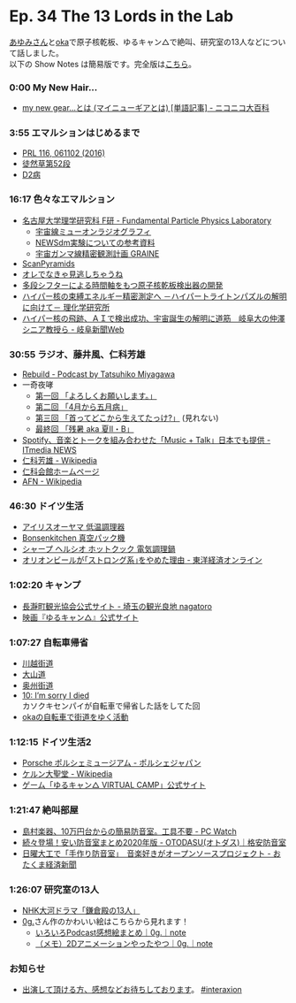 # Ep. 34 The 13 Lords in the Lab

[あゆみさん](https://twitter.com/ayumisalt)と[oka](https://twitter.com/nowohyeah)で原子核乾板、ゆるキャン△で絶叫、研究室の13人などについて話しました。  
以下の Show Notes は簡易版です。完全版は[こちら](https://interaxion-podcast.github.io/34)。

### 0:00 My New Hair...

- [my new gear...とは (マイニューギアとは) [単語記事] - ニコニコ大百科](https://dic.nicovideo.jp/a/my%20new%20gear...)

### 3:55 エマルションはじめるまで

- [PRL 116, 061102 (2016)](https://journals.aps.org/prl/abstract/10.1103/PhysRevLett.116.061102)
- [徒然草第52段](https://www2.yamanashi-ken.ac.jp/~itoyo/tsuredure/turedure050_099/turedure052.htm)
- [D2病](https://twitter.com/search?q=D2%E7%97%85)

### 16:17 色々なエマルション

- [名古屋大学理学研究科 F研 - Fundamental Particle Physics Laboratory](https://flab.phys.nagoya-u.ac.jp/)
  - [宇宙線ミューオンラジオグラフィ](https://flab.phys.nagoya-u.ac.jp/2011/appli/muon/)
  - [NEWSdm実験についての参考資料](https://flab.phys.nagoya-u.ac.jp/2011/experiment/dm/newsdmref/)
  - [宇宙ガンマ線精密観測計画 GRAINE](https://flab.phys.nagoya-u.ac.jp/2011/appli/graine/)
- [ScanPyramids](http://www.scanpyramids.org/index-ja.html)
- [オレでなきゃ見逃しちゃうね](https://dic.pixiv.net/a/%E5%9B%A3%E9%95%B7%E3%81%AE%E6%89%8B%E5%88%80%E3%82%92%E8%A6%8B%E9%80%83%E3%81%95%E3%81%AA%E3%81%8B%E3%81%A3%E3%81%9F%E4%BA%BA)
- [多段シフターによる時間軸をもつ原子核乾板検出器の開発](https://www.jstage.jst.go.jp/article/butsuri/72/10/72_734/_article/-char/ja/)
- [ハイパー核の束縛エネルギー精密測定へ －ハイパートライトンパズルの解明に向けて－ 理化学研究所](https://www.riken.jp/press/2021/20210914_3/index.html)
- [ハイパー核の飛跡、ＡＩで検出成功、宇宙誕生の解明に道筋　岐阜大の仲澤シニア教授ら - 岐阜新聞Web](https://www.gifu-np.co.jp/articles/-/16354)

### 30:55 ラジオ、藤井風、仁科芳雄

- [Rebuild - Podcast by Tatsuhiko Miyagawa](https://rebuild.fm/)
- 一奇夜哮
  - [第一回 「よろしくお願いします。」](https://youtu.be/teBXkThXVN8)
  - [第二回 「4月から五月病」](https://youtu.be/d8bubFrNFJg)
  - [第三回 「首ってどこから生えてたっけ?」](https://www.youtube.com/watch?v=EJlVtYNqG0M) (見れない)
  - [最終回 「残暑 aka 夏Ⅱ・B」](https://youtu.be/2y2d65wbMnA)
- [Spotify、音楽とトークを組み合わせた「Music + Talk」日本でも提供 - ITmedia NEWS](https://www.itmedia.co.jp/news/articles/2108/19/news077.html)
- [仁科芳雄 - Wikipedia](https://ja.wikipedia.org/wiki/%E4%BB%81%E7%A7%91%E8%8A%B3%E9%9B%84)
- [仁科会館ホームページ](http://www.kagaku.nishina.town.satosho.okayama.jp/)
- [AFN - Wikipedia](https://ja.wikipedia.org/wiki/AFN)

### 46:30 ドイツ生活

- [アイリスオーヤマ 低温調理器](https://amzn.to/3HxwFqg)
- [Bonsenkitchen 真空パック機](https://amzn.to/3J5ctMU)  
- [シャープ ヘルシオ ホットクック 電気調理鍋](https://amzn.to/34gNPKo)
- [オリオンビールが｢ストロング系｣をやめた理由 - 東洋経済オンライン](https://toyokeizai.net/articles/-/393679)

### 1:02:20 キャンプ

- [長瀞町観光協会公式サイト - 埼玉の観光良地 nagatoro](https://www.nagatoro.gr.jp/)
- [映画『ゆるキャン△』公式サイト](https://yurucamp.jp/cinema/)

### 1:07:27 自転車帰省

- [川越街道](https://ja.wikipedia.org/wiki/%E5%B7%9D%E8%B6%8A%E8%A1%97%E9%81%93)
- [大山道](https://ja.wikipedia.org/wiki/%E5%A4%A7%E5%B1%B1%E9%81%93)
- [奥州街道](https://ja.wikipedia.org/wiki/%E5%A5%A5%E5%B7%9E%E8%A1%97%E9%81%93)
- [10: I’m sorry I died](https://interaxion-podcast.github.io/10)  
  カソクキセンパイが自転車で帰省した話をしてた回
- [okaの自転車で街道をゆく活動](https://twitter.com/nowohyeah/status/1476044369149194242)

### 1:12:15 ドイツ生活2

- [Porsche ポルシェミュージアム - ポルシェジャパン](https://www.porsche.com/japan/jp/aboutporsche/porschemuseum/)
- [ケルン大聖堂 - Wikipedia](https://ja.wikipedia.org/wiki/%E3%82%B1%E3%83%AB%E3%83%B3%E5%A4%A7%E8%81%96%E5%A0%82)
- [ゲーム「ゆるキャン△ VIRTUAL CAMP」公式サイト](https://yurucamp-v.com/)

### 1:21:47 絶叫部屋

- [島村楽器、10万円台からの簡易防音室。工具不要 - PC Watch](https://pc.watch.impress.co.jp/docs/news/1373973.html)
- [続々登場！安い防音室まとめ2020年版 - OTODASU(オトダス)｜格安防音室](https://otodasu.jp/bouonsitu-yasui/)
- [日曜大工で「手作り防音室」　音楽好きがオープンソースプロジェクト - おたくま経済新聞](https://otakei.otakuma.net/archives/2021102708.html)

### 1:26:07 研究室の13人

- [NHK大河ドラマ「鎌倉殿の13人」](https://www.nhk.or.jp/kamakura13/)
- [0g.](https://twitter.com/trickolo)さん作のかわいい絵はこちらから見れます！
  - [いろいろPodcast感想絵まとめ｜0g.｜note](https://note.com/0gdot/n/ne0344376b8d4)
  - [（メモ）2Dアニメーションやったやつ｜0g.｜note](https://note.com/0gdot/n/n6f50c73764a0)

### お知らせ

- [出演して頂ける方、感想などお待ちしております](https://interaxion-podcast.github.io/feedback/)。 [#interaxion](https://twitter.com/hashtag/interaxion)
